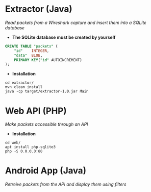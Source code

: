 # **Extractor (Java)**
*Read packets from a Wireshark capture and insert them into a SQLite database*

* **The SQLite database must be created by yourself**
```SQL
CREATE TABLE "packets" (
	"id"	INTEGER,
	"data"	BLOB,
	PRIMARY KEY("id" AUTOINCREMENT)
);
```

* **Installation**
```
cd extractor/
mvn clean install
java -cp target/extractor-1.0.jar Main
```

# **Web API (PHP)**
*Make packets accessible through an API*

* **Installation**
```
cd web/
apt install php-sqlite3
php -S 0.0.0.0:80
```



# **Android App (Java)**
*Retreive packets from the API and display them using filters*
